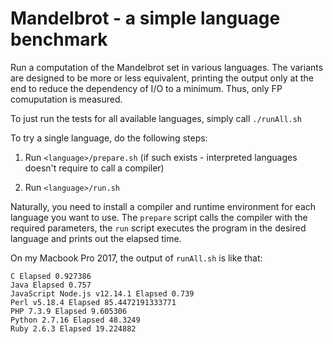 # Mandelbrot - a simple language benchmark

Run a computation of the Mandelbrot set in various languages. The variants are designed to be more or less equivalent, printing the output only at the end to reduce the dependency of I/O to a minimum. Thus, only FP comuputation is measured.

To just run the tests for all available languages, simply call `./runAll.sh`

To try a single language, do the following steps:

1. Run `<language>/prepare.sh` (if such exists - interpreted languages doesn't require to call a compiler)

2. Run `<language>/run.sh`

Naturally, you need to install a compiler and runtime environment for each language you want to use. The `prepare` script calls the compiler with the required parameters, the `run` script executes the program in the desired language and prints out the elapsed time.

On my Macbook Pro 2017, the output of `runAll.sh` is like that:

    C Elapsed 0.927386
    Java Elapsed 0.757
    JavaScript Node.js v12.14.1 Elapsed 0.739
    Perl v5.18.4 Elapsed 85.4472191333771
    PHP 7.3.9 Elapsed 9.605306
    Python 2.7.16 Elapsed 48.3249
    Ruby 2.6.3 Elapsed 19.224882
